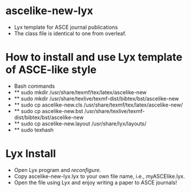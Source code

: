 # ascelike-new-lyx
* Lyx template for ASCE journal publications
* The class file is identical to one from overleaf.

# How to install and use Lyx template of ASCE-like style

* Bash commands
* ** sudo mkdir      /usr/share/texmf/tex/latex/ascelike-new
* ** sudo mkdir      /usr/share/texlive/texmf-dist/bibtex/bst/ascelike-new
* ** sudo cp ascelike-new.cls        /usr/share/texmf/tex/latex/ascelike-new/
* ** sudo cp ascelike-new.bst        /usr/share/texlive/texmf-dist/bibtex/bst/ascelike-new
* ** sudo cp         ascelike-new.layout     /usr/share/lyx/layouts/
* ** sudo texhash

# Lyx Install
* Open Lyx program and *reconfigure*.
* Copy ascelike-new-lyx.lyx to your own file name, i.e., myASCElike.lyx.
* Open the file using Lyx and enjoy writing a paper to ASCE journals!
